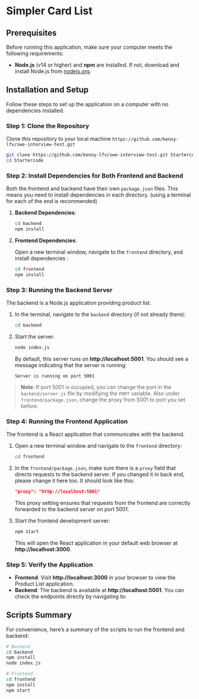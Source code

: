 # Simpler Card List

## Prerequisites

Before running this application, make sure your computer meets the following requirements:

- **Node.js** (v14 or higher) and **npm** are installed. If not, download and install Node.js from [nodejs.org](https://nodejs.org/).

## Installation and Setup

Follow these steps to set up the application on a computer with no dependencies installed.

### Step 1: Clone the Repository

Clone this repository to your local machine `https://github.com/kenny-lfx/swe-interview-test.git` 


```bash
git clone https://github.com/kenny-lfx/swe-interview-test.git Startercode
cd Startercode
```

### Step 2: Install Dependencies for Both Frontend and Backend

Both the frontend and backend have their own `package.json` files. This means you need to install dependencies in each directory. (using a terminal for each of the end is recommended)

1. **Backend Dependencies**:

    ```bash
    cd backend
    npm install
    ```

2. **Frontend Dependencies**:

    Open a new terminal window, navigate to the `frontend` directory, and install dependencies :

    ```bash
    cd frontend
    npm install
    ```

### Step 3: Running the Backend Server

The backend is a Node.js application providing product list.

1. In the terminal, navigate to the `backend` directory (if not already there):

   ```bash
   cd backend
   ```

2. Start the server:

   ```bash
   node index.js
   ```

   By default, this server runs on **http://localhost:5001**. You should see a message indicating that the server is running:

   ```
   Server is running on port 5001
   ```

> **Note**: If port 5001 is occupied, you can change the port in the `backend/server.js` file by modifying the `PORT` variable. Also under `frontend/package.json`, change the proxy from 5001 to port you set before.

### Step 4: Running the Frontend Application

The frontend is a React application that communicates with the backend.

1. Open a new terminal window and navigate to the `frontend` directory:

   ```bash
   cd frontend
   ```

2. In the `frontend/package.json`, make sure there is a `proxy` field that directs requests to the backend server. If you changed it in back end, please change it here too. It should look like this:

   ```json
   "proxy": "http://localhost:5001"
   ```

   This proxy setting ensures that requests from the frontend are correctly forwarded to the backend server on port 5001.

3. Start the frontend development server:

   ```bash
   npm start
   ```

   This will open the React application in your default web browser at **http://localhost:3000**.

### Step 5: Verify the Application

- **Frontend**: Visit **http://localhost:3000** in your browser to view the Product List application.
- **Backend**: The backend is available at **http://localhost:5001**. You can check the endpoints directly by navigating to:


## Scripts Summary

For convenience, here’s a summary of the scripts to run the frontend and backend:

```bash
# Backend
cd backend
npm install
node index.js

# Frontend
cd frontend
npm install
npm start
```
